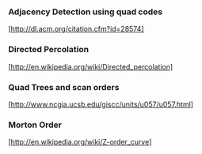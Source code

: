 ### Adjacency Detection using quad codes
[http://dl.acm.org/citation.cfm?id=28574]

### Directed Percolation
[http://en.wikipedia.org/wiki/Directed_percolation]

### Quad Trees and scan orders
[http://www.ncgia.ucsb.edu/giscc/units/u057/u057.html]

### Morton Order
[http://en.wikipedia.org/wiki/Z-order_curve]
